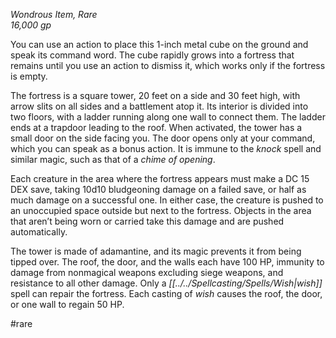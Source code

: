 *Wondrous Item, Rare*  
*16,000 gp*

You can use an action to place this 1-inch metal cube on the ground and speak its command word. The cube rapidly grows into a fortress that remains until you use an action to dismiss it, which works only if the fortress is empty.

The fortress is a square tower, 20 feet on a side and 30 feet high, with arrow slits on all sides and a battlement atop it. Its interior is divided into two floors, with a ladder running along one wall to connect them. The ladder ends at a trapdoor leading to the roof. When activated, the tower has a small door on the side facing you. The door opens only at your command, which you can speak as a bonus action. It is immune to the *knock* spell and similar magic, such as that of a *chime of opening*.

Each creature in the area where the fortress appears must make a DC 15 DEX save, taking 10d10 bludgeoning damage on a failed save, or half as much damage on a successful one. In either case, the creature is pushed to an unoccupied space outside but next to the fortress. Objects in the area that aren’t being worn or carried take this damage and are pushed automatically.

The tower is made of adamantine, and its magic prevents it from being tipped over. The roof, the door, and the walls each have 100 HP, immunity to damage from nonmagical weapons excluding siege weapons, and resistance to all other damage. Only a *[[../../Spellcasting/Spells/Wish|wish]]* spell can repair the fortress. Each casting of *wish* causes the roof, the door, or one wall to regain 50 HP.

#rare
